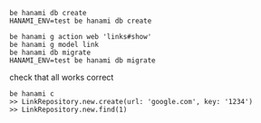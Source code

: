 ```
be hanami db create
HANAMI_ENV=test be hanami db create
```

```
be hanami g action web 'links#show'
be hanami g model link
be hanami db migrate
HANAMI_ENV=test be hanami db migrate
```

check that all works correct
```
be hanami c
>> LinkRepository.new.create(url: 'google.com', key: '1234')
>> LinkRepository.new.find(1)
```
